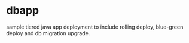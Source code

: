 dbapp
=====

sample tiered java app deployment to include rolling deploy, blue-green deploy and db migration upgrade.